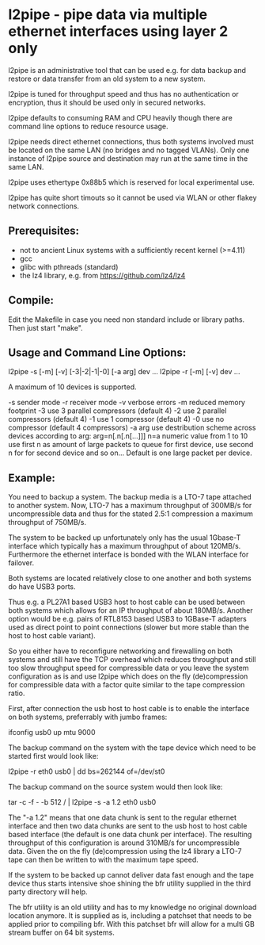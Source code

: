 l2pipe - pipe data via multiple ethernet interfaces using layer 2 only
======================================================================

l2pipe is an administrative tool that can be used e.g. for data backup and
restore or data transfer from an old system to a new system.

l2pipe is tuned for throughput speed and thus has no authentication or
encryption, thus it should be used only in secured networks.

l2pipe defaults to consuming RAM and CPU heavily though there are command
line options to reduce resource usage.

l2pipe needs direct ethernet connections, thus both systems involved must
be located on the same LAN (no bridges and no tagged VLANs). Only one
instance of l2pipe source and destination may run at the same time in
the same LAN.

l2pipe uses ethertype 0x88b5 which is reserved for local experimental use.

l2pipe has quite short timouts so it cannot be used via WLAN or other flakey
network connections.

Prerequisites:
--------------

- not to ancient Linux systems with a sufficiently recent kernel (>=4.11)
- gcc
- glibc with pthreads (standard)
- the lz4 library, e.g. from https://github.com/lz4/lz4

Compile:
--------

Edit the Makefile in case you need non standard include or library paths.
Then just start "make".

Usage and Command Line Options:
-------------------------------

l2pipe -s [-m] [-v] [-3|-2|-1|-0] [-a arg] dev ...
l2pipe -r [-m] [-v] dev ...

A maximum of 10 devices is supported.

-s     sender mode
-r     receiver mode
-v     verbose errors
-m     reduced memory footprint
-3     use 3 parallel compressors (default 4)
-2     use 2 parallel compressors (default 4)
-1     use 1 compressor (default 4)
-0     use no compressor (default 4 compressors)
-a arg use destribution scheme across devices
       according to arg:
       arg=n[.n[.n[...]]]
       n=a numeric value from 1 to 10
       use first n as amount of large packets to
       queue for first device, use second n for
       for second device and so on...
       Default is one large packet per device.

Example:
--------

You need to backup a system. The backup media is a LTO-7 tape attached to
another system. Now, LTO-7 has a maximum throughput of 300MB/s for
uncompressible data and thus for the stated 2.5:1 compression a maximum
throughput of 750MB/s.

The system to be backed up unfortunately only has the usual 1Gbase-T
interface which typically has a maximum throughput of about 120MB/s.
Furthermore the ethernet interface is bonded with the WLAN interface
for failover.

Both systems are located relatively close to one another and both
systems do have USB3 ports.

Thus e.g. a PL27A1 based USB3 host to host cable can be used between
both systems which allows for an IP throughput of about 180MB/s.
Another option would be e.g. pairs of RTL8153 based USB3 to 1GBase-T
adapters used as direct point to point connections (slower but more
stable than the host to host cable variant).

So you either have to reconfigure networking and firewalling on both
systems and still have the TCP overhead which reduces throughput
and still too slow throughput speed for compressible data or you leave
the system configuration as is and use l2pipe which does on the fly
(de)compression for compressible data with a factor quite similar
to the tape compression ratio.

First, after connection the usb host to host cable is to enable the
interface on both systems, preferrably with jumbo frames:

ifconfig usb0 up mtu 9000

The backup command on the system with the tape device which need to be
started first would look like:

l2pipe -r eth0 usb0 | dd bs=262144 of=/dev/st0

The backup command on the source system would then look like:

tar -c -f - -b 512 / | l2pipe -s -a 1.2 eth0 usb0

The "-a 1.2" means that one data chunk is sent to the regular
ethernet interface and then two data chunks are sent to the
usb host to host cable based interface (the default is one data
chunk per interface). The resulting throughput of this configuration
is around 310MB/s for uncompressible data. Given the on the fly
(de)compression using the lz4 library a LTO-7 tape can then be written
to with the maximum tape speed.

If the system to be backed up cannot deliver data fast enough and
the tape device thus starts intensive shoe shining the bfr utility
supplied in the third party directory will help.

The bfr utility is an old utility and has to my knowledge no original
download location anymore. It is supplied as is, including a
patchset that needs to be applied prior to compiling bfr.
With this patchset bfr will allow for a multi GB stream buffer
on 64 bit systems.
